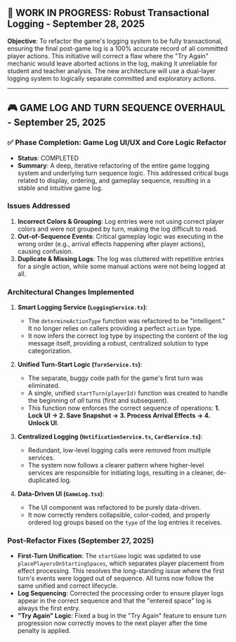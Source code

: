 ## 🚀 **WORK IN PROGRESS: Robust Transactional Logging - September 28, 2025**

**Objective**: To refactor the game's logging system to be fully transactional, ensuring the final post-game log is a 100% accurate record of all committed player actions. This initiative will correct a flaw where the "Try Again" mechanic would leave aborted actions in the log, making it unreliable for student and teacher analysis. The new architecture will use a dual-layer logging system to logically separate committed and exploratory actions.

---

## 🎮 **GAME LOG AND TURN SEQUENCE OVERHAUL - September 25, 2025**

### ✅ **Phase Completion: Game Log UI/UX and Core Logic Refactor**
- **Status**: COMPLETED
- **Summary**: A deep, iterative refactoring of the entire game logging system and underlying turn sequence logic. This addressed critical bugs related to display, ordering, and gameplay sequence, resulting in a stable and intuitive game log.

### **Issues Addressed**
1.  **Incorrect Colors & Grouping**: Log entries were not using correct player colors and were not grouped by turn, making the log difficult to read.
2.  **Out-of-Sequence Events**: Critical gameplay logic was executing in the wrong order (e.g., arrival effects happening after player actions), causing confusion.
3.  **Duplicate & Missing Logs**: The log was cluttered with repetitive entries for a single action, while some manual actions were not being logged at all.

### **Architectural Changes Implemented**

1.  **Smart Logging Service (`LoggingService.ts`)**:
    - The `determineActionType` function was refactored to be "intelligent." It no longer relies on callers providing a perfect `action` type.
    - It now infers the correct log type by inspecting the content of the log message itself, providing a robust, centralized solution to type categorization.

2.  **Unified Turn-Start Logic (`TurnService.ts`)**:
    - The separate, buggy code path for the game's first turn was eliminated.
    - A single, unified `startTurn(playerId)` function was created to handle the beginning of *all* turns (first and subsequent).
    - This function now enforces the correct sequence of operations: **1. Lock UI -> 2. Save Snapshot -> 3. Process Arrival Effects -> 4. Unlock UI**.

3.  **Centralized Logging (`NotificationService.ts`, `CardService.ts`)**:
    - Redundant, low-level logging calls were removed from multiple services.
    - The system now follows a clearer pattern where higher-level services are responsible for initiating logs, resulting in a cleaner, de-duplicated log.

4.  **Data-Driven UI (`GameLog.tsx`)**:
    - The UI component was refactored to be purely data-driven.
    - It now correctly renders collapsible, color-coded, and properly ordered log groups based on the `type` of the log entries it receives.

### **Post-Refactor Fixes (September 27, 2025)**
- **First-Turn Unification**: The `startGame` logic was updated to use `placePlayersOnStartingSpaces`, which separates player placement from effect processing. This resolves the long-standing issue where the first turn's events were logged out of sequence. All turns now follow the same unified and correct lifecycle.
- **Log Sequencing**: Corrected the processing order to ensure player logs appear in the correct sequence and that the "entered space" log is always the first entry.
- **"Try Again" Logic**: Fixed a bug in the "Try Again" feature to ensure turn progression now correctly moves to the next player after the time penalty is applied.


